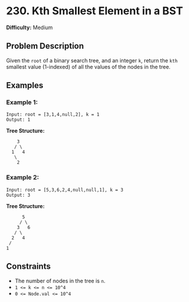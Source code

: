 # 230. Kth Smallest Element in a BST

**Difficulty:** Medium

## Problem Description

Given the `root` of a binary search tree, and an integer `k`, return the `kth` smallest value (1-indexed) of all the values of the nodes in the tree.

## Examples

### Example 1:

```
Input: root = [3,1,4,null,2], k = 1
Output: 1
```

**Tree Structure:**
```
    3
   / \
  1   4
   \
    2
```

### Example 2:

```
Input: root = [5,3,6,2,4,null,null,1], k = 3
Output: 3
```

**Tree Structure:**
```
      5
     / \
    3   6
   / \
  2   4
 /
1
```

## Constraints

* The number of nodes in the tree is `n`.
* `1 <= k <= n <= 10^4`
* `0 <= Node.val <= 10^4`
